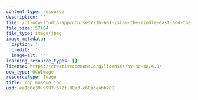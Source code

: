 ```yaml
---
content_type: resource
description: ''
file: /ol-ocw-studio-app/courses/21h-601-islam-the-middle-east-and-the-west-fall-2006/ee1b0e399997672f08a3c60adeabb201_chp_mosque.jpg
file_size: 57484
file_type: image/jpeg
image_metadata:
  caption: ''
  credit: ''
  image-alt: ''
learning_resource_types: []
license: https://creativecommons.org/licenses/by-nc-sa/4.0/
ocw_type: OCWImage
resourcetype: Image
title: chp_mosque.jpg
uid: ee1b0e39-9997-672f-08a3-c60adeabb201
---
```

